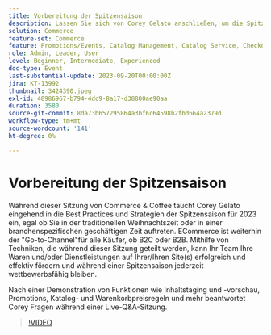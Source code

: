 ```yaml
---
title: Vorbereitung der Spitzensaison
description: Lassen Sie sich von Corey Gelato anschließen, um die Spitzen-Saisonstrategien zu erkunden, einschließlich Promotions, Content Staging und Preisregeln, mit Live-Demonstrationen und Experten-Tipps, die Ihnen helfen, Ihre eCommerce-Site ganzjährig wettbewerbsfähig zu halten.
solution: Commerce
feature-set: Commerce
feature: Promotions/Events, Catalog Management, Catalog Service, Checkout, Best Practices, Price Rules
role: Admin, Leader, User
level: Beginner, Intermediate, Experienced
doc-type: Event
last-substantial-update: 2023-09-20T00:00:00Z
jira: KT-13992
thumbnail: 3424390.jpeg
exl-id: 48986967-b794-4dc9-8a17-d38800ae90aa
duration: 3580
source-git-commit: 8da73b657295864a3bf6c64598b2fbd664a2379d
workflow-type: tm+mt
source-wordcount: '141'
ht-degree: 0%

---
```


# Vorbereitung der Spitzensaison

Während dieser Sitzung von Commerce &amp; Coffee taucht Corey Gelato eingehend in die Best Practices und Strategien der Spitzensaison für 2023 ein, egal ob Sie in der traditionellen Weihnachtszeit oder in einer branchenspezifischen geschäftigen Zeit auftreten. ECommerce ist weiterhin der &quot;Go-to-Channel&quot;für alle Käufer, ob B2C oder B2B. Mithilfe von Techniken, die während dieser Sitzung geteilt werden, kann Ihr Team Ihre Waren und/oder Dienstleistungen auf Ihrer/Ihren Site(s) erfolgreich und effektiv fördern und während einer Spitzensaison jederzeit wettbewerbsfähig bleiben.

Nach einer Demonstration von Funktionen wie Inhaltstaging und -vorschau, Promotions, Katalog- und Warenkorbpreisregeln und mehr beantwortet Corey Fragen während einer Live-Q&amp;A-Sitzung.

>[!VIDEO](https://video.tv.adobe.com/v/3424390/?learn=on)
